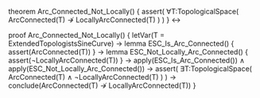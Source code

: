 theorem Arc_Connected_Not_Locally() {
  assert(
    ∀T:TopologicalSpace(
      ArcConnected(T) ↛ LocallyArcConnected(T)
    )
  )
} ↔

proof Arc_Connected_Not_Locally() {
  letVar(T = ExtendedTopologistsSineCurve) →
  lemma ESC_Is_Arc_Connected() {
    assert(ArcConnected(T))
  } →
  lemma ESC_Not_Locally_Arc_Connected() {
    assert(¬LocallyArcConnected(T))
  } →
  apply(ESC_Is_Arc_Connected()) ∧
  apply(ESC_Not_Locally_Arc_Connected()) →
  assert(
    ∃T:TopologicalSpace(
      ArcConnected(T) ∧ ¬LocallyArcConnected(T)
    )
  ) →
  conclude(ArcConnected(T) ↛ LocallyArcConnected(T))
}